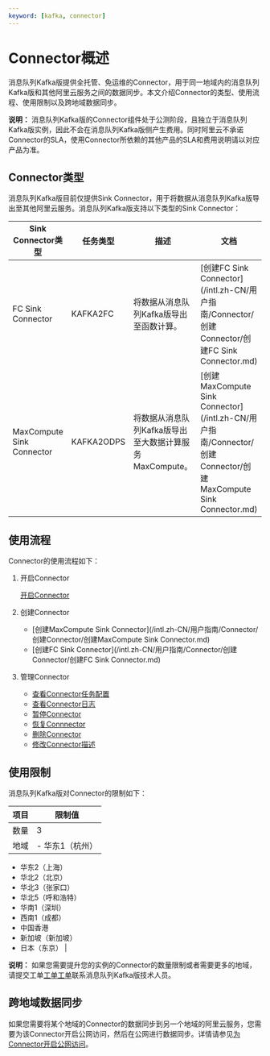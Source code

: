 ```yaml
---
keyword: [kafka, connector]
---
```


# Connector概述

消息队列Kafka版提供全托管、免运维的Connector，用于同一地域内的消息队列Kafka版和其他阿里云服务之间的数据同步。本文介绍Connector的类型、使用流程、使用限制以及跨地域数据同步。

**说明：** 消息队列Kafka版的Connector组件处于公测阶段，且独立于消息队列Kafka版实例，因此不会在消息队列Kafka版侧产生费用。同时阿里云不承诺Connector的SLA，使用Connector所依赖的其他产品的SLA和费用说明请以对应产品为准。

## Connector类型

消息队列Kafka版目前仅提供Sink Connector，用于将数据从消息队列Kafka版导出至其他阿里云服务。消息队列Kafka版支持以下类型的Sink Connector：

|Sink Connector类型|任务类型|描述|文档|
|----------------|----|--|--|
|FC Sink Connector|KAFKA2FC|将数据从消息队列Kafka版导出至函数计算。|[创建FC Sink Connector](/intl.zh-CN/用户指南/Connector/创建Connector/创建FC Sink Connector.md)|
|MaxCompute Sink Connector|KAFKA2ODPS|将数据从消息队列Kafka版导出至大数据计算服务MaxCompute。|[创建MaxCompute Sink Connector](/intl.zh-CN/用户指南/Connector/创建Connector/创建MaxCompute Sink Connector.md)|

## 使用流程

Connector的使用流程如下：

1.  开启Connector

    [开启Connector](/intl.zh-CN/用户指南/Connector/开启Connector.md)

2.  创建Connector
    -   [创建MaxCompute Sink Connector](/intl.zh-CN/用户指南/Connector/创建Connector/创建MaxCompute Sink Connector.md)
    -   [创建FC Sink Connector](/intl.zh-CN/用户指南/Connector/创建Connector/创建FC Sink Connector.md)
3.  管理Connector
    -   [查看Connector任务配置](/intl.zh-CN/用户指南/Connector/查看Connector任务配置.md)
    -   [查看Connector日志](/intl.zh-CN/用户指南/Connector/查看Connector日志.md)
    -   [暂停Connector](/intl.zh-CN/用户指南/Connector/暂停Connector.md)
    -   [恢复Connnector](/intl.zh-CN/用户指南/Connector/恢复Connnector.md)
    -   [删除Connector](/intl.zh-CN/用户指南/Connector/删除Connector.md)
    -   [修改Connector描述](/intl.zh-CN/用户指南/Connector/修改Connector描述.md)

## 使用限制

消息队列Kafka版对Connector的限制如下：

|项目|限制值|
|--|---|
|数量|3|
|地域|-   华东1（杭州）
-   华东2（上海）
-   华北2（北京）
-   华北3（张家口）
-   华北5（呼和浩特）
-   华南1（深圳）
-   西南1（成都）
-   中国香港
-   新加坡（新加坡）
-   日本（东京） |

**说明：** 如果您需要提升您的实例的Connector的数量限制或者需要更多的地域，请提交工单[工单](https://selfservice.console.aliyun.com/ticket/category/alikafka)[工单](https://workorder-intl.console.aliyun.com/#/ticket/add/?productId=1352)联系消息队列Kafka版技术人员。

## 跨地域数据同步

如果您需要将某个地域的Connector的数据同步到另一个地域的阿里云服务，您需要为该Connector开启公网访问，然后在公网进行数据同步。详情请参见[为Connector开启公网访问](/intl.zh-CN/用户指南/Connector/为Connector开启公网访问.md)。

